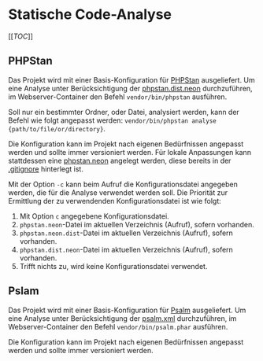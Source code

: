# Statische Code-Analyse

[[_TOC_]]

## PHPStan
Das Projekt wird mit einer Basis-Konfiguration für [PHPStan](https://phpstan.org/) ausgeliefert.
Um eine Analyse unter Berücksichtigung der [phpstan.dist.neon](../phpstan.dist.neon) durchzuführen, 
im Webserver-Container den Befehl `vendor/bin/phpstan` ausführen.

Soll nur ein bestimmter Ordner, oder Datei, analysiert werden, kann der Befehl wie folgt angepasst werden:
`vendor/bin/phpstan analyse {path/to/file/or/directory}`.

Die Konfiguration kann im Projekt nach eigenen Bedürfnissen angepasst werden und sollte immer versioniert werden. 
Für lokale Anpassungen kann stattdessen eine [phpstan.neon](../phpstan.neon) angelegt werden, diese bereits in 
der [.gitignore](../.gitignore) hinterlegt ist. 

Mit der Option `-c` kann beim Aufruf die Konfigurationsdatei angegeben werden, die für die Analyse verwendet werden soll.
Die Priorität zur Ermittlung der zu verwendenden Konfigurationsdatei ist wie folgt:

1. Mit Option `c` angegebene Konfigurationsdatei.
1. `phpstan.neon`-Datei im aktuellen Verzeichnis (Aufruf), sofern vorhanden.
1. `phpstan.neon.dist`-Datei im aktuellen Verzeichnis (Aufruf), sofern vorhanden.
1. `phpstan.dist.neon`-Datei im aktuellen Verzeichnis (Aufruf), sofern vorhanden.
1. Trifft nichts zu, wird keine Konfigurationsdatei verwendet.

## Pslam
Das Projekt wird mit einer Basis-Konfiguration für [Psalm](https://psalm.dev/) ausgeliefert.
Um eine Analyse unter Berücksichtigung der [psalm.xml](../psalm.xml) durchzuführen,
im Webserver-Container den Befehl `vendor/bin/psalm.phar` ausführen.

Die Konfiguration kann im Projekt nach eigenen Bedürfnissen angepasst werden und sollte immer versioniert werden.